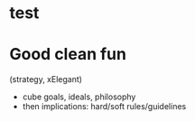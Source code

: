 # test


# Good clean fun
(strategy, xElegant)
- cube goals, ideals, philosophy
- then implications: hard/soft rules/guidelines




